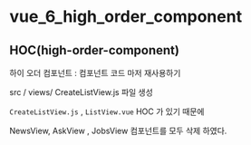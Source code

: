 # vue_6_high_order_component

## HOC(high-order-component)

하이 오더 컴포넌트 : 컴포넌트 코드 마저 재사용하기
<br/>

src / views/ CreateListView.js 파일 생성

`CreateListView.js` , `ListView.vue` HOC 가 있기 때문에 <br/>

NewsView, AskView , JobsView 컴포넌트를 모두 삭제 하였다.
